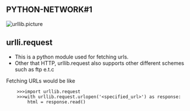 PYTHON-NETWORK#1
-------------------------------
![urllib.picture]()


urlli.request
------------------------
- This is a python module used for fetching urls.
- Other that HTTP, urllib.request also supports other different schemes such as ftp e.t.c

Fetching URLs would be like

        >>>import urllib.request
        >>>with urllib.request.urlopen('<specified_url>') as response:
            html = response.read()

            